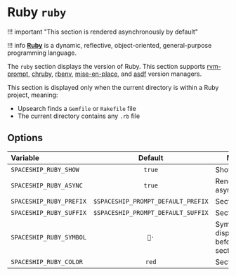 # Ruby `ruby`

!!! important "This section is rendered asynchronously by default"

!!! info
    [**Ruby**](https://www.ruby-lang.org) is a dynamic, reflective, object-oriented, general-purpose programming language.

The `ruby` section displays the version of Ruby. This section supports [rvm-prompt](https://rvm.io/workflow/prompt), [chruby](https://github.com/postmodern/chruby), [rbenv](https://github.com/rbenv/rbenv), [mise-en-place](https://mise.jdx.dev/), and [asdf](https://asdf-vm.com) version managers.

This section is displayed only when the current directory is within a Ruby project, meaning:

* Upsearch finds a `Gemfile` or `Rakefile` file
* The current directory contains any `.rb` file

## Options

| Variable                |              Default               | Meaning                               |
|:----------------------- |:----------------------------------:| ------------------------------------- |
| `SPACESHIP_RUBY_SHOW`   |               `true`               | Show section                          |
| `SPACESHIP_RUBY_ASYNC`  |               `true`               | Render section asynchronously       | |
| `SPACESHIP_RUBY_PREFIX` | `$SPACESHIP_PROMPT_DEFAULT_PREFIX` | Section's prefix                      |
| `SPACESHIP_RUBY_SUFFIX` | `$SPACESHIP_PROMPT_DEFAULT_SUFFIX` | Section's suffix                      |
| `SPACESHIP_RUBY_SYMBOL` |                `💎·`                | Symbol displayed before the section   |
| `SPACESHIP_RUBY_COLOR`  |               `red`                | Section's color                       |
